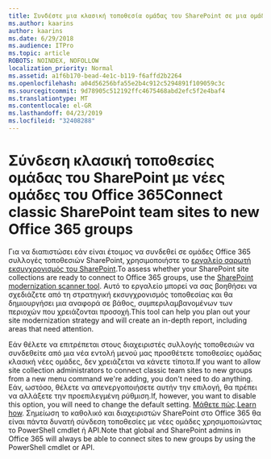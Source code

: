 ```yaml
---
title: Συνδέστε μια κλασική τοποθεσία ομάδας του SharePoint σε μια ομάδα
ms.author: kaarins
author: kaarins
ms.date: 6/29/2018
ms.audience: ITPro
ms.topic: article
ROBOTS: NOINDEX, NOFOLLOW
localization_priority: Normal
ms.assetid: a1f6b170-bead-4e1c-b119-f6affd2b2264
ms.openlocfilehash: a04d56256bfa55e2b4c912c5294891f109059c3c
ms.sourcegitcommit: 9d78905c512192ffc4675468abd2efc5f2e4baf4
ms.translationtype: MT
ms.contentlocale: el-GR
ms.lasthandoff: 04/23/2019
ms.locfileid: "32408288"
---
```

# <a name="connect-classic-sharepoint-team-sites-to-new-office-365-groups"></a><span data-ttu-id="a1b90-102">Σύνδεση κλασική τοποθεσίες ομάδας του SharePoint με νέες ομάδες του Office 365</span><span class="sxs-lookup"><span data-stu-id="a1b90-102">Connect classic SharePoint team sites to new Office 365 groups</span></span>

<span data-ttu-id="a1b90-103">Για να διαπιστώσει εάν είναι έτοιμος να συνδεθεί σε ομάδες Office 365 συλλογές τοποθεσιών SharePoint, χρησιμοποιήστε το [εργαλείο σαρωτή εκσυγχρονισμός του SharePoint](https://go.microsoft.com/fwlink/?linkid=873066).</span><span class="sxs-lookup"><span data-stu-id="a1b90-103">To assess whether your SharePoint site collections are ready to connect to Office 365 groups, use the [SharePoint modernization scanner tool](https://go.microsoft.com/fwlink/?linkid=873066).</span></span> <span data-ttu-id="a1b90-104">Αυτό το εργαλείο μπορεί να σας βοηθήσει να σχεδιάζετε από τη στρατηγική εκσυγχρονισμός τοποθεσίας και θα δημιουργήσει μια αναφορά σε βάθος, συμπεριλαμβανομένων των περιοχών που χρειάζονται προσοχή.</span><span class="sxs-lookup"><span data-stu-id="a1b90-104">This tool can help you plan out your site modernization strategy and will create an in-depth report, including areas that need attention.</span></span>
  
<span data-ttu-id="a1b90-105">Εάν θέλετε να επιτρέπεται στους διαχειριστές συλλογής τοποθεσιών να συνδεθείτε από μια νέα εντολή μενού μας προσθέτετε τοποθεσίες ομάδας κλασική νέες ομάδες, δεν χρειάζεται να κάνετε τίποτα.</span><span class="sxs-lookup"><span data-stu-id="a1b90-105">If you want to allow site collection administrators to connect classic team sites to new groups from a new menu command we're adding, you don't need to do anything.</span></span> <span data-ttu-id="a1b90-106">Εάν, ωστόσο, θέλετε να απενεργοποιήσετε αυτήν την επιλογή, θα πρέπει να αλλάξετε την προεπιλεγμένη ρύθμιση.</span><span class="sxs-lookup"><span data-stu-id="a1b90-106">If, however, you want to disable this option, you will need to change the default setting.</span></span> <span data-ttu-id="a1b90-107">[Μάθετε πώς](https://go.microsoft.com/fwlink/?linkid=2004316).</span><span class="sxs-lookup"><span data-stu-id="a1b90-107">[Learn how](https://go.microsoft.com/fwlink/?linkid=2004316).</span></span> <span data-ttu-id="a1b90-108">Σημείωση το καθολικό και διαχειριστών SharePoint στο Office 365 θα είναι πάντα δυνατή σύνδεση τοποθεσίες με νέες ομάδες χρησιμοποιώντας το PowerShell cmdlet ή API.</span><span class="sxs-lookup"><span data-stu-id="a1b90-108">Note that global and SharePoint admins in Office 365 will always be able to connect sites to new groups by using the PowerShell cmdlet or API.</span></span>
  

